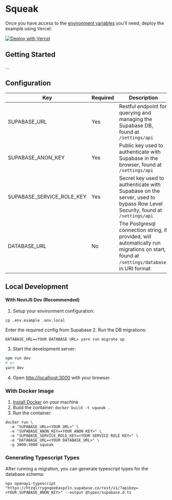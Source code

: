 # Squeak

Once you have access to the [environment variables](#configuration) you'll need, deploy the example using Vercel:

[![Deploy with Vercel](https://vercel.com/button)](https://vercel.com/new/clone?repository-url=https%3A%2F%2Fgithub.com%2Fjoesaunderson%2Fsqueak&env=SUPABASE_URL,SUPABASE_ANON_KEY,SUPABASE_SERVICE_ROLE_KEY,DATABASE_URL&envDescription=Environment%20variables%20to%20configure%20Squeak&envLink=https%3A%2F%2Fgithub.com%2Fjoesaunderson%2Fsqueak%23configuration&project-name=squeak&repository-name=squeak)

## Getting Started

...

## Configuration

| Key                       | Required | Description                                                                                                                             |
|---------------------------|----------|-----------------------------------------------------------------------------------------------------------------------------------------|
| SUPABASE_URL              | Yes      | Restful endpoint for querying and managing the Supabase DB, found at `/settings/api`                                                    |
| SUPABASE_ANON_KEY         | Yes      | Public key used to authenticate with Supabase in the browser, found at `/settings/api`                                                  |
| SUPABASE_SERVICE_ROLE_KEY | Yes      | Secret key used to authenticate with Supabase on the server, used to bypass Row Level Security, found at `/settings/api`                |
| DATABASE_URL              | No       | The Postgresql connection string, if provided, will automatically run migrations on start, found at `/settings/database`, in URI format |


## Local Development

#### With NextJS Dev (Recommended)

1. Setup your environment configuration:
```shell
cp .env.example .env.local
```
Enter the required config from Supabase
2. Run the DB migrations:
```shell
DATABASE_URL=<YOUR DATABASE URL> yarn run migrate up
```
3. Start the development server:
```bash
npm run dev
# or
yarn dev
```
4. Open [http://localhost:3000](http://localhost:3000) with your browser.

### With Docker Image

1. [Install Docker](https://docs.docker.com/get-docker/) on your machine
2. Build the container: `docker build -t squeak .`
3. Run the container: 
```shell
docker run \
  -e "SUPABASE_URL=<YOUR URL>" \
  -e "SUPABASE_ANON_KEY=<YOUR ANON KEY>" \
  -e "SUPABASE_SERVICE_ROLE_KEY=<YOUR SERVICE ROLE KEY>" \
  -e "DATABASE_URL=<YOUR DATABASE_URL>" \
  -p 3000:3000 squeak
````

### Generating Typescript Types

After running a migration, you can generate typescript types for the database schema:

```shell
npx openapi-typescript "https://htzqlrrygnqeebaspzln.supabase.co/rest/v1/?apikey=<YOUR_SUPABASE_ANON_KEY>" --output @types/supabase.d.ts
```